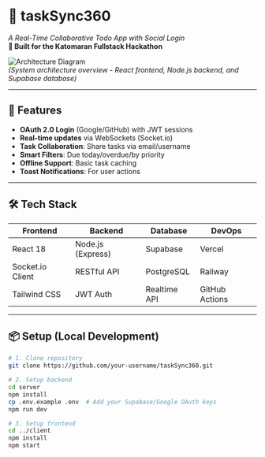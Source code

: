 # 🔄 taskSync360  
*A Real-Time Collaborative Todo App with Social Login*  
**🚀 Built for the Katomaran Fullstack Hackathon**  

![Architecture Diagram](./assets/architecture-diagram.png)  
*(System architecture overview - React frontend, Node.js backend, and Supabase database)*  

---

## 🚀 Features  
- **OAuth 2.0 Login** (Google/GitHub) with JWT sessions  
- **Real-time updates** via WebSockets (Socket.io)  
- **Task Collaboration**: Share tasks via email/username  
- **Smart Filters**: Due today/overdue/by priority  
- **Offline Support**: Basic task caching  
- **Toast Notifications**: For user actions  

---

## 🛠 Tech Stack  
| **Frontend**       | **Backend**        | **Database**     | **DevOps**       |  
|--------------------|--------------------|------------------|------------------|  
| React 18           | Node.js (Express)  | Supabase         | Vercel           |  
| Socket.io Client   | RESTful API        | PostgreSQL       | Railway          |  
| Tailwind CSS       | JWT Auth           | Realtime API     | GitHub Actions   |  

---

## 📦 Setup (Local Development)  
```bash
# 1. Clone repository
git clone https://github.com/your-username/taskSync360.git

# 2. Setup backend
cd server
npm install
cp .env.example .env  # Add your Supabase/Google OAuth keys
npm run dev

# 3. Setup frontend
cd ../client
npm install
npm start
